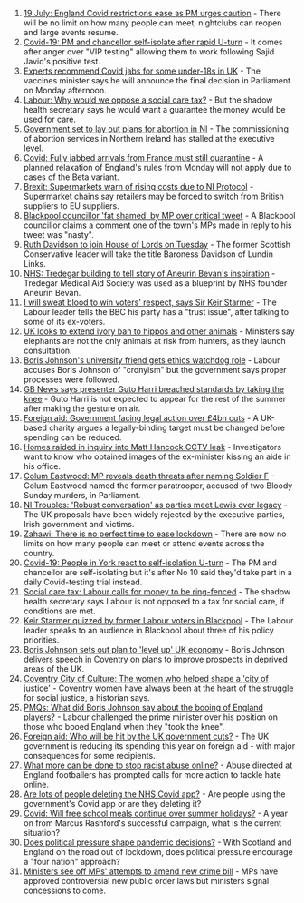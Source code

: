 1. [19 July: England Covid restrictions ease as PM urges caution](https://www.bbc.co.uk/news/uk-57882029) - There will be no limit on how many people can meet, nightclubs can reopen and large events resume.
2. [Covid-19: PM and chancellor self-isolate after rapid U-turn](https://www.bbc.co.uk/news/uk-57879730) - It comes after anger over "VIP testing" allowing them to work following Sajid Javid's positive test.
3. [Experts recommend Covid jabs for some under-18s in UK](https://www.bbc.co.uk/news/health-57885845) - The vaccines minister says he will announce the final decision in Parliament on Monday afternoon.
4. [Labour: Why would we oppose a social care tax?](https://www.bbc.co.uk/news/uk-politics-57879629) - But the shadow health secretary says he would want a guarantee the money would be used for care.
5. [Government set to lay out plans for abortion in NI](https://www.bbc.co.uk/news/uk-northern-ireland-57882472) - The commissioning of abortion services in Northern Ireland has stalled at the executive level.
6. [Covid: Fully jabbed arrivals from France must still quarantine](https://www.bbc.co.uk/news/uk-57869880) - A planned relaxation of England's rules from Monday will not apply due to cases of the Beta variant.
7. [Brexit: Supermarkets warn of rising costs due to NI Protocol](https://www.bbc.co.uk/news/uk-northern-ireland-57879007) - Supermarket chains say retailers may be forced to switch from British suppliers to EU suppliers.
8. [Blackpool councillor 'fat shamed' by MP over critical tweet](https://www.bbc.co.uk/news/uk-england-lancashire-57873811) - A Blackpool councillor claims a comment one of the town's MPs made in reply to his tweet was "nasty".
9. [Ruth Davidson to join House of Lords on Tuesday](https://www.bbc.co.uk/news/uk-scotland-scotland-politics-57880791) - The former Scottish Conservative leader will take the title Baroness Davidson of Lundin Links.
10. [NHS: Tredegar building to tell story of Aneurin Bevan's inspiration](https://www.bbc.co.uk/news/uk-wales-57802514) - Tredegar Medical Aid Society was used as a blueprint by NHS founder Aneurin Bevan.
11. [I will sweat blood to win voters' respect, says Sir Keir Starmer](https://www.bbc.co.uk/news/uk-politics-57848266) - The Labour leader tells the BBC his party has a "trust issue", after talking to some of its ex-voters.
12. [UK looks to extend ivory ban to hippos and other animals](https://www.bbc.co.uk/news/uk-politics-57867935) - Ministers say elephants are not the only animals at risk from hunters, as they launch consultation.
13. [Boris Johnson's university friend gets ethics watchdog role](https://www.bbc.co.uk/news/uk-politics-57860969) - Labour accuses Boris Johnson of "cronyism" but the government says proper processes were followed.
14. [GB News says presenter Guto Harri breached standards by taking the knee](https://www.bbc.co.uk/news/entertainment-arts-57862332) - Guto Harri is not expected to appear for the rest of the summer after making the gesture on air.
15. [Foreign aid: Government facing legal action over £4bn cuts](https://www.bbc.co.uk/news/uk-politics-57860963) - A UK-based charity argues a legally-binding target must be changed before spending can be reduced.
16. [Homes raided in inquiry into Matt Hancock CCTV leak](https://www.bbc.co.uk/news/uk-politics-57853164) - Investigators want to know who obtained images of the ex-minister kissing an aide in his office.
17. [Colum Eastwood: MP reveals death threats after naming Soldier F](https://www.bbc.co.uk/news/uk-northern-ireland-foyle-west-57863054) - Colum Eastwood named the former paratrooper, accused of two Bloody Sunday murders, in Parliament.
18. [NI Troubles: 'Robust conversation' as parties meet Lewis over legacy](https://www.bbc.co.uk/news/uk-northern-ireland-57858073) - The UK proposals have been widely rejected by the executive parties, Irish government and victims.
19. [Zahawi: There is no perfect time to ease lockdown](https://www.bbc.co.uk/news/uk-england-57885399) - There are now no limits on how many people can meet or attend events across the country.
20. [Covid-19: People in York react to self-isolation U-turn](https://www.bbc.co.uk/news/uk-57882942) - The PM and chancellor are self-isolating but it's after No 10 said they'd take part in a daily Covid-testing trial instead.
21. [Social care tax: Labour calls for money to be ring-fenced](https://www.bbc.co.uk/news/uk-politics-57878580) - The shadow health secretary says Labour is not opposed to a tax for social care, if conditions are met.
22. [Keir Starmer quizzed by former Labour voters in Blackpool](https://www.bbc.co.uk/news/uk-politics-57849730) - The Labour leader speaks to an audience in Blackpool about three of his policy priorities.
23. [Boris Johnson sets out plan to 'level up' UK economy](https://www.bbc.co.uk/news/uk-politics-57849487) - Boris Johnson delivers speech in Coventry on plans to improve prospects in deprived areas of the UK.
24. [Coventry City of Culture: The women who helped shape a 'city of justice'](https://www.bbc.co.uk/news/uk-england-coventry-warwickshire-57555779) - Coventry women have always been at the heart of the struggle for social justice, a historian says.
25. [PMQs: What did Boris Johnson say about the booing of England players?](https://www.bbc.co.uk/news/57837572) - Labour challenged the prime minister over his position on those who booed England when they "took the knee".
26. [Foreign aid: Who will be hit by the UK government cuts?](https://www.bbc.co.uk/news/57362816) - The UK government is reducing its spending this year on foreign aid - with major consequences for some recipients.
27. [What more can be done to stop racist abuse online?](https://www.bbc.co.uk/news/uk-politics-57820048) - Abuse directed at England footballers has prompted calls for more action to tackle hate online.
28. [Are lots of people deleting the NHS Covid app?](https://www.bbc.co.uk/news/57779371) - Are people using the government's Covid app or are they deleting it?
29. [Covid: Will free school meals continue over summer holidays?](https://www.bbc.co.uk/news/explainers-53053337) - A year on from Marcus Rashford's successful campaign, what is the current situation?
30. [Does political pressure shape pandemic decisions?](https://www.bbc.co.uk/news/uk-scotland-scotland-politics-57737414) - With Scotland and England on the road out of lockdown, does political pressure encourage a "four nation" approach?
31. [Ministers see off MPs' attempts to amend new crime bill](https://www.bbc.co.uk/news/uk-politics-57680917) - MPs have approved controversial new public order laws but ministers signal concessions to come.
